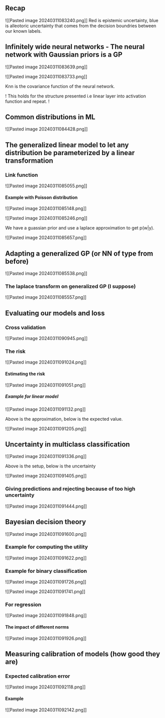 
## Recap

![[Pasted image 20240311083240.png]]
Red is epistemic uncertainty, blue is alleotoric uncertainty that comes from the decision boundries between our known labels.

## Infinitely wide neural networks - The neural network with Gaussian priors is a GP

![[Pasted image 20240311083639.png]]

![[Pasted image 20240311083733.png]]

Knn is the covariance function of the neural network.

! This holds for the structure presented i.e linear layer into activation function and repeat. !

## Common distributions in ML

![[Pasted image 20240311084428.png]]

## The generalized linear model to let any distribution be parameterized by a linear transformation

### Link function

![[Pasted image 20240311085055.png]]

#### Example with Poisson distribution

![[Pasted image 20240311085148.png]]

![[Pasted image 20240311085246.png]]

We have a guassian prior and use a laplace approximation to get p(w|y).

![[Pasted image 20240311085657.png]]


## Adapting a generalized GP (or NN of type from before)

![[Pasted image 20240311085538.png]]

### The laplace transform on generalized GP (I suppose)

![[Pasted image 20240311085557.png]]

## Evaluating our models and loss

### Cross validation

![[Pasted image 20240311090945.png]]

### The risk

![[Pasted image 20240311091024.png]]

#### Estimating the risk

![[Pasted image 20240311091051.png]]

##### Example for linear model

![[Pasted image 20240311091132.png]]

Above is the approximation, below is the expected value.

![[Pasted image 20240311091205.png]]



## Uncertainty in multiclass classification


![[Pasted image 20240311091336.png]]

Above is the setup, below is the uncertainty

![[Pasted image 20240311091405.png]]

### Giving predictions and rejecting because of too high uncertainty

![[Pasted image 20240311091444.png]]

## Bayesian decision theory


![[Pasted image 20240311091600.png]]

### Example for computing the utility 

![[Pasted image 20240311091622.png]]

### Example for binary classification

![[Pasted image 20240311091726.png]]

![[Pasted image 20240311091741.png]]

### For regression

![[Pasted image 20240311091848.png]]

#### The impact of different norms

![[Pasted image 20240311091926.png]]

## Measuring calibration of models (how good they are)

### Expected calibration error

![[Pasted image 20240311092118.png]]

#### Example

![[Pasted image 20240311092142.png]]
